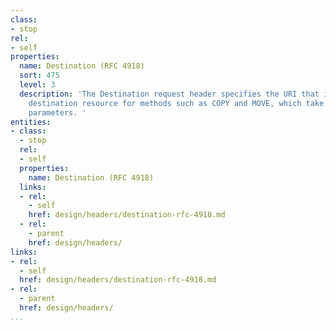```yaml
---
class:
- stop
rel:
- self
properties:
  name: Destination (RFC 4918)
  sort: 475
  level: 3
  description: 'The Destination request header specifies the URI that identifies a
    destination resource for methods such as COPY and MOVE, which take two URIs as
    parameters. '
entities:
- class:
  - stop
  rel:
  - self
  properties:
    name: Destination (RFC 4918)
  links:
  - rel:
    - self
    href: design/headers/destination-rfc-4918.md
  - rel:
    - parent
    href: design/headers/
links:
- rel:
  - self
  href: design/headers/destination-rfc-4918.md
- rel:
  - parent
  href: design/headers/
...
```

